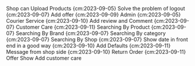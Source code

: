 Shop can Upload Products {cm:2023-09-05}
Solve the problem of logout {cm:2023-09-07}
Add offer {cm:2023-09-09}
Admin {cm:2023-09-05}
Courier Service {cm:2023-09-10}
Add review and Comment {cm:2023-09-07}
Customer Care {cm:2023-09-11}
Searching By Product {cm:2023-09-07}
Searching By Brand {cm:2023-09-07}
Searching By category {cm:2023-09-07}
Searching By Shop {cm:2023-09-07}
Show date in front end in a good way {cm:2023-09-10}
Add Defaults {cm:2023-09-11}
Message from shop side {cm:2023-09-10}
Return Order {cm:2023-09-11}
Offer Show
Add customer care